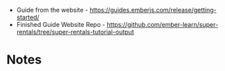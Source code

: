 - Guide from the website - https://guides.emberjs.com/release/getting-started/
- Finished Guide Website Repo - https://github.com/ember-learn/super-rentals/tree/super-rentals-tutorial-output

# Notes

